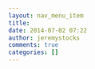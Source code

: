 ```yaml
---
layout: nav_menu_item
title: 
date: 2014-07-02 07:22
author: jeremystocks
comments: true
categories: []
---
```

 
